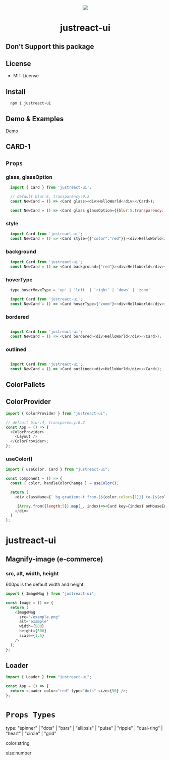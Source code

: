 <p align="center"><img src="https://raw.githubusercontent.com/joon610/justreact-ui/main/logo.svg"></p>

<p align="center">
  <!-- <a href="https://github.com/arvindra1/justreact-ui><img src="https://github.com/joon610/justreact-ui/workflows/React%20Card%20Component%20CI/badge.svg" alt="Build Status"></a>
  <a href="https://github.com/joon610/justreact-ui"><img src="https://cdn.jsdelivr.net/gh/nikku/works-on-my-machine@v0.2.0/badge.svg" alt="myPc"></a>
  <a href="https://github.com/joon610/justreact-ui"><img src="https://img.shields.io/badge/license-MIT-lightgrey.svg" alt="license"></a> -->
</p>

<h1 align="center">justreact-ui</h1>

## Don't Support this package

## License

- MIT License

## Install

```
  npm i justreact-ui
```

## Demo & Examples

[Demo](https://arvindra1.github.io/justreact-ui/)

## CARD-1

## `Props`

### glass, glassOption

```js
  import { Card } from 'justreact-ui';

  // default blur:4, transparency:0.2
  const NewCard = () => <Card glass><div>HelloWorld</div></Card>);

  const NewCard = () => <Card glass glassOption={{blur:5,transparency: 0.1}}><div>HelloWorld</div></Card>);
```

### style

```js
  import Card from 'justreact-ui';
  const NewCard = () => <Card style={{"color":"red"}}><div>HelloWorld</div></Card>);
```

### background

```js
  import Card from 'justreact-ui';
  const NewCard = () => <Card background={"red"}><div>HelloWorld</div></Card>);
```

### hoverType

```js
  type hoverMoveType = 'up' | 'left' | `right` | `down` | 'zoom'

  import Card from 'justreact-ui';
  const NewCard = () => <Card hoverType={"zoom"}><div>HelloWorld</div></Card>);
```

### bordered

```js

  import Card from 'justreact-ui';
  const NewCard = () => <Card bordered><div>HelloWorld</div></Card>);
```

### outlined

```js

  import Card from 'justreact-ui';
  const NewCard = () => <Card outlined><div>HelloWorld</div></Card>);
```

## ColorPallets

## ColorProvider

```js
import { ColorProvider } from "justreact-ui";

// default blur:4, transparency:0.2
const App = () => {
  <ColorProvider>
    <Layout />
  </ColorProvider>;
};
```

### useColor()

```js
import { useColor, Card } from "justreact-ui";

const component = () => {
  const { color, handleColorChange } = useColor();

  return (
    <div className={` bg-gradient-t from-[${color.colors[1]}] to-[${color.colors[0]}] transition-all duration-400`}>

     {Array.from({length:5}).map(_, index)=><Card key={index} onMouseEnter={()=>handleColorChange()}>}
    </div>
  )
};
```

# justreact-ui

## Magnify-image (e-commerce)

### src, alt, width, height

600px is the default width and height.

```js
import { ImageMag } from "justreact-ui";

const Image = () => {
  return (
    <ImageMag
      src="/example.png"
      alt="example"
      width={500}
      height={500}
      scale={1.5}
    />
  );
};
```

## Loader

```js
import { Loader } from "justreact-ui";

const App = () => {
  return <Loader color="red" type="dots" size={50} />;
};
```

# `Props Types`

type: "spinner" | "dots" | "bars" | "ellipsis" | "pulse" | "ripple" | "dual-ring" | "heart" | "circle" | "grid"

color:string

size:number
